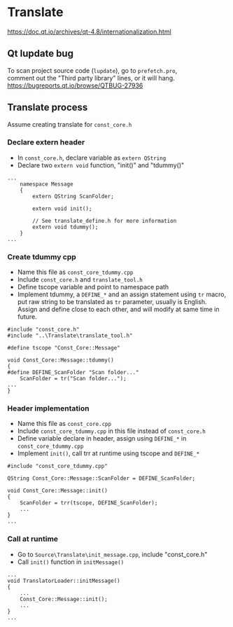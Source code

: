 # Translate

https://doc.qt.io/archives/qt-4.8/internationalization.html

## Qt lupdate bug

To scan project source code (`lupdate`), go to `prefetch.pro`,  
comment out the "Third party library" lines, or it will hang.  
https://bugreports.qt.io/browse/QTBUG-27936

## Translate process

Assume creating translate for `const_core.h`

### Declare extern header

- In `const_core.h`, declare variable as `extern QString`
- Declare two `extern void` function, "init()" and "tdummy()"

```
...
    namespace Message
    {
        extern QString ScanFolder;

        extern void init();

        // See translate_define.h for more information
        extern void tdummy();
    }
...
```

### Create tdummy cpp

- Name this file as `const_core_tdummy.cpp`
- Include `const_core.h` and `translate_tool.h`
- Define tscope variable and point to namespace path
- Implement tdummy, a `DEFINE_*` and an assign statement using `tr` macro,  
  put raw string to be translated as `tr` parameter, usually is English.  
  Assign and define close to each other, and will modify at same time in future.

```
#include "const_core.h"
#include "..\Translate\translate_tool.h"

#define tscope "Const_Core::Message"

void Const_Core::Message::tdummy()
{
#define DEFINE_ScanFolder "Scan folder..."
    ScanFolder = tr("Scan folder...");
...
}
```

### Header implementation

- Name this file as `const_core.cpp`
- Include `const_core_tdummy.cpp` in this file instead of `const_core.h`
- Define variable declare in header, assign using `DEFINE_*` in `const_core_tdummy.cpp`
- Implement `init()`, call trr at runtime using tscope and `DEFINE_*`

```
#include "const_core_tdummy.cpp"

QString Const_Core::Message::ScanFolder = DEFINE_ScanFolder;

void Const_Core::Message::init()
{
    ScanFolder = trr(tscope, DEFINE_ScanFolder);
    ...
}
...
```

### Call at runtime

- Go to `Source\Translate\init_message.cpp`, include "const_core.h"
- Call `init()` function in `initMessage()`

```
...
void TranslatorLoader::initMessage()
{
    ...
    Const_Core::Message::init();
    ...
}
...
```
